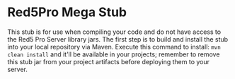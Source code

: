# Red5Pro Mega Stub

This stub is for use when compiling your code and do not have access to the Red5 Pro Server library jars. The first step is to build and install the stub into your local repository via Maven.
Execute this command to install: `mvn clean install` and it'll be available in your projects; remember to remove this stub jar from your project artifacts before deploying them to your server.
